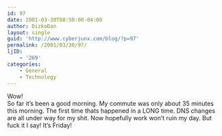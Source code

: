 ```yaml
---
id: 97
date: 2001-03-30T08:50:00-04:00
author: DizkoDan
layout: single
guid: 'http://www.cyberjunx.com/blog/?p=97'
permalink: /2001/03/30/97/
ljID:
    - '269'
categories:
    - General
    - Technology
---
```


Wow!  
So far it’s been a good morning. My commute was only about 35 minutes this morning. The first time thats happened in a LONG time. DNS changes are all under way for my shit. Now hopefully work won’t ruin my day. But fuck it I say! It’s Friday!